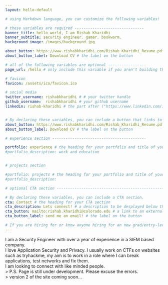 ```yaml
---
layout: hello-default

# using Markdown language, you can customize the following variables!

# these variables are required -------------------------------
banner_title: hello world, I am Rishab Kharidhi
banner_subtitle: security engineer. gamer. bookworm.
background_image: /images/background.jpg

about_button: https://www.rishabkharidhi.com/Rishab_Kharidhi_Resume.pdf # the link
about_button_label: Download CV # the label on the button

# all of the following variables are optional -----------------
page_url: /hello # only include this variable if you aren't building the page to your primary domain 

# favicon
favicon: /assets/ico/favicon.ico

# social media
twitter_username: rishabkharidhi # # your twitter handle
github_username:  rishabkharidhi # your github username
linkedin: rishab-kharidhi # the part after ("https://www.linkedin.com/in/...")


# By declaring these variables, you can include a button that links to an external website or to media.
about_button: https://www.rishabkharidhi.com/Rishab_Kharidhi_Resume.pdf # the link
about_button_label: Download CV # the label on the button

# experience section ------------------------------------------

portfolio: experience # the heading for your portfolio and title of your YAML file
#portfolio_description: work and education


# projects section

#portfolio: projects # the heading for your portfolio and title of your YAML file
#portfolio_description: 

# optional CTA section --------------------------------------------------

# By declaring these variables, you can include a CTA section.
cta: Contact # the heading for your CTA section
cta_description: Lets connect! # a description to be desplayed below the heading and above the content
cta_button: mailto:rishab.kharidhi@colorado.edu # a link to an external website or to media
cta_button_label: send me an email! # the label on the button

# If you are hiring for or know anyone hiring for an new grad/entry-level Application Security Engineer, please take a look at my resume(can be downloaded below) and feel free to reach out to me! I am a quick learner and am constantly exploring new tools, technologies and get excited about finding bugs in them! 
---			
```

[//]: # (write a bit about yourself here)
<p>
  I am a Security Engineer with over a year of experience in a SIEM based company.
  <br>
  I love Application Security and Privacy. I usually work on CTFs on websites such as tryhackme, my aim is to work in a role where I can break applications, test networks and fix them. 
  <br>
  I am looking to connect with like minded people.

  <br>
  > P.S. Page is still under development. Please excuse the errors. <br>
  >      version 2 of the site coming soon...
</p>

